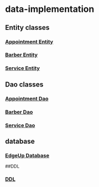 # data-implementation

## Entity classes
### [Appointment Entity](https://github.com/jpadilla221/edge-up/blob/master/app/src/main/java/edu/cnm/deepdive/edgeup/model/entity/Appointment.java)

### [Barber Entity](https://github.com/jpadilla221/edge-up/blob/master/app/src/main/java/edu/cnm/deepdive/edgeup/model/entity/Barber.java)

### [Service Entity](https://github.com/jpadilla221/edge-up/blob/master/app/src/main/java/edu/cnm/deepdive/edgeup/model/entity/Service.java)

## Dao classes
### [Appointment Dao](https://github.com/jpadilla221/edge-up/blob/master/app/src/main/java/edu/cnm/deepdive/edgeup/model/dao/AppointmentDao.java)

### [Barber Dao](https://github.com/jpadilla221/edge-up/blob/master/app/src/main/java/edu/cnm/deepdive/edgeup/model/dao/BarberDao.java)

### [Service Dao](https://github.com/jpadilla221/edge-up/blob/master/app/src/main/java/edu/cnm/deepdive/edgeup/model/dao/ServiceDao.java)

## database
### [EdgeUp Database](https://github.com/jpadilla221/edge-up/blob/master/app/src/main/java/edu/cnm/deepdive/edgeup/service/EdgeUpDatabase.java)

##DDL
### [DDL](ddl.md)